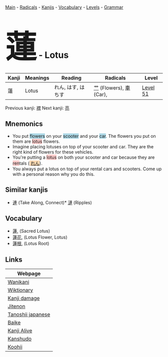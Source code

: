 <style> bigfont {font-size: 100px}</style>
[Main](../index.md) -
[Radicals](../radicals.md) -
[Kanjis](../kanjis.md) -
[Vocabulary](../vocabulary.md) -
[Levels](../levels.md) -
[Grammar](../grammar.md)
# <bigfont> 蓮</bigfont> - Lotus 

| Kanji | Meanings | Reading | Radicals | Level |
| --- | --- | --- | --- | --- |
| 蓮 | Lotus | れん, はす, はちす | [艹](../radicals/艹.md) (Flowers), [車](../radicals/車.md) (Car),  | [Level 51](../levels/wk_level51.md) |

Previous kanji: [襟](襟.md) Next kanji: [亮](亮.md) 

## Mnemonics
 * You put <span style="background-color:#ADD8E6"> flowers</span> on your <span style="background-color:#ADD8E6"> scooter</span> and your <span style="background-color:#ADD8E6"> car</span>. The flowers you put on them are <span style="background-color:#ffcccb"> lotus</span> flowers.
* Imagine placing lotuses on top of your scooter and car. They are the right kind of flowers for these vehicles.
* You're putting a <span style="background-color:#ffcccb"> lotus</span> on both your scooter and car because they are <span style="background-color:#ffcccb"> ren</span>tals (<span style="background-color:#fed8b1"> [れん](https://jisho.org/search/れん)</span>).
* You always put a lotus on top of your rental cars and scooters. Come up with a personal reason why you do this.


## Similar kanjis
 * [連](連.md) (Take Along, Connect)* [漣](漣.md) (Ripples)


## Vocabulary
 * [蓮](../vocabulary/蓮.md), (Sacred Lotus)
* [蓮花](../vocabulary/蓮.md), (Lotus Flower, Lotus)
* [蓮根](../vocabulary/蓮.md), (Lotus Root)



## Links 

| Webpage |
| --- |
| [Wanikani          ](https://www.wanikani.com/kanji/蓮) |
| [Wiktionary        ](https://en.wiktionary.org/wiki/蓮) |
| [Kanji damage      ](http://www.kanjidamage.com/kanji/search?utf8=✓&q=蓮) |
| [Jitenon           ](https://jitenon.com/kanji/蓮) |
| [Tanoshii japanese ](https://www.tanoshiijapanese.com/dictionary/kanji.cfm?k=蓮) |
| [Baike             ](https://baike.baidu.com/item/蓮) |
| [Kanji Alive       ](https://app.kanjialive.com/蓮) |
| [Kanshudo          ](https://www.kanshudo.com/searchmn?q=蓮) |
| [Koohii            ](https://kanji.koohii.com/study/kanji/蓮) |
